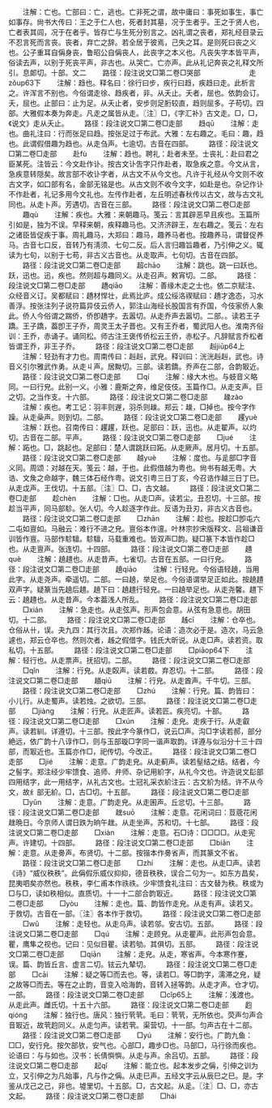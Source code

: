 <!-- { "loadSidebar": true } -->
　　注解：亡也。亡部曰：亡，逃也。亡非死之谓，故中庸曰：事死如事生，事亡如事存。尙书大传曰：王之于仁人也，死者封其墓，况于生者乎。王之于贤人也，亡者表其闾，况于在者乎。皆存亡与生死分别言之。凶礼谓之丧者，郑礼经目录云不忍言死而言丧。丧者，弃亡之辞。若全居于彼焉，己失之耳。是则死曰丧之义也。公子重耳自偁身丧，鲁昭公自偁丧人，此丧字之本义也。凡丧失字本皆平声，俗读去声，以别于死丧平声，非古也。从哭亡。亡亦声。此从礼记奔丧之礼释文所引。息郞切。十部。文二
　　路径：段注说文□第二卷□哭部
　　
　　
　　走zǒup63下
　　注解：趋也。释名曰：徐行曰步，疾行曰趋，疾趋曰走。此析言之。许浑言不别也。今俗谓走徐、趋疾者，非。从夭止。夭者，屈也。依韵会订。夭，屈也。止部曰：止为足。从夭止者，安步则足胻较直，趋则屈多。子苟切。四部。大雅假本奏为奔走。凡走之属皆从走。〖注〗□，《字汇补》古文走。□，□，《说文》走从夭止。
　　路径：段注说文□第二卷□走部
　　趋qū
　　注解：走也。曲礼注曰：行而张足曰趋。按张足过于布武。大雅：左右趣之。毛曰：趣，趋也。此谓假借趣为趋也。从走刍声。七逾切。古音在四部。
　　路径：段注说文□第二卷□走部
　　赴fù
　　注解：趋也。聘礼：赴者未至。士丧礼：赴曰君之臣某死。注皆云：今文赴作讣。按古文讣吿字只作赴者，取急疾之意。今文从言，急疾意转隠矣。故言部不收讣字者，从古文不从今文也。凡许于礼经从今文则不收古文字，如口部有名，金部无铭是也。从古文则不收今文字，如赴是也。杂记作讣不作赴者，礼记多用今文礼也。左传作赴者，左丘明述春秋传以古文，故与古文礼同也。从走卜声。芳遇切。古音在三部。
　　路径：段注说文□第二卷□走部
　　趣qù
　　注解：疾也。大雅：来朝趣马。笺云：言其辟恶早且疾也。玉篇所引如是，独为不误。早释来朝，疾释趣马也。又济济辟王，左右趣之。笺云：左右之诸臣皆促疾于事。周礼趣马，大郑曰：趣马，趣养马者也。按趣养马，谓督促养马。古音七口反，音转乃有淸须、七句二反。后人言归趣旨趣者，乃引伸之义。辄读为七句，以别于七苟，非古义古音也。从走取声。七句切。古音在四部。
　　路径：段注说文□第二卷□走部
　　超chāo
　　注解：跳也。跳一曰跃也。跃，迅也。迅，疾也。然则超与趣同义。从走召声。敕宵切。二部。
　　路径：段注说文□第二卷□走部
　　趫qiāo
　　注解：善缘木走之士也。依二京赋注、众经音义订。吴都赋曰：趫材悍壮，此焉比庐。成公绥洛禊赋曰：趫才逸态，习水善浮。按张注列子说符篇异伎云侨人，郭注山海经长股国言有乔国，今伎家侨人象此。侨人今俗谓之踹侨，侨卽趫字。去嚣切。从走乔声去嚣切。二部。。读若王子蹻。王子蹻，葢卽王子乔，周灵王太子晋也。又有王乔者，蜀武阳人也。淮南齐俗训：王乔，赤诵子。诵同松。师古注王褒传侨松云王侨，赤松子。凡辞赋言乔松者皆谓王乔，非王子乔。
　　路径：段注说文□第二卷□走部
　　赳jiūp64上
　　注解：轻劲有才力也。周南传曰：赳赳，武皃。释训曰：洸洸赳赳，武也。诗音义引尔雅武作勇。从走丩声。居黝切。三部。读若鐈。乔声在二部，合韵冣近。
　　路径：段注说文□第二卷□走部
　　□qí
　　注解：缘大木也。与蚑音义略同。一曰行皃。此别一义。小雅：鹿斯之奔，维足伎伎。玉篇作□。从走支声。巨之切。之当作支。十六部。
　　路径：段注说文□第二卷□走部
　　趮zào
　　注解：疾也。考工记：羽丰则遟，羽杀则趮。郑云：趮，□掉也。按今字作躁。从走喿声。则到切。二部。
　　路径：段注说文□第二卷□走部
　　趯yuè
　　注解：跃也。召南传曰：趯趯，跃也。足部曰：跃，迅也。从走翟声。以灼切。古音在二部。平声。
　　路径：段注说文□第二卷□走部
　　□jué
　　注解：跖也。□，跳起也。足部曰：楚人谓跳跃曰跖。从走厥声。居月切。十五部。
　　路径：段注说文□第二卷□走部
　　越yuè
　　注解：度也。与辵部□字音义同。周颂：对越在天。笺云：越，于也。此假借越为粤也。尙书有越无粤。大诰、文矦之命越字，魏三体石经作粤。说文引粤三日丁亥，今召诰作越三日丁巳。从走戉声。王伐切。十五部。〖注〗□、□，古文越。
　　路径：段注说文□第二卷□走部
　　趁chèn
　　注解：□也。从走□声。读若尘。丑忍切。十三部。按趁当平声，同马部駗。张人切。今人趁逐字作此。反语为丑刃，非古义古音也。
　　路径：段注说文□第二卷□走部
　　□zhān
　　注解：趁也。按趁□卽屯六二屯如亶如。马融云：难行不进之皃。亶俗本作邅。叶林宗抄宋版释文、吕祖谦音训皆作亶。马部作駗驙。駗驙，马载重难也。皆双声□韵。疑□篆下本皆作趁□也。从走亶声。张连切。十四部。
　　路径：段注说文□第二卷□走部
　　趞què
　　注解：趬趞也。从走昔声。七雀切。古音在五部。一曰行皃。
　　路径：段注说文□第二卷□走部
　　趬qiāo
　　注解：行轻皃。今俗语轻趬，当用此字。从走尧声。牵遥切。二部。一曰趬，举足也。今俗语谓举足正如此。按趬趞双声字。疑篆当先趬后趞。趬下曰：趬趞行轻皃。一曰趬举足也。从走尧馨。趞下云：趬趞也。从走昔声。今本葢浅人所乱。
　　路径：段注说文□第二卷□走部
　　□xián
　　注解：急走也。从走弦声。形声包会意。从弦有急意也。胡田切。十二部。
　　路径：段注说文□第二卷□走部
　　趀cī
　　注解：仓卒也。仓俗从卄，误。夬九四：其行次且。次郑作趀。论语：造次必于是。造次，马云急遽也，郑云仓卒也。然则次者，趀之假借字。钱氏大昕说。从走□声。读若资。取私切。十五部。
　　路径：段注说文□第二卷□走部
　　□piāop64下
　　注解：轻行也。从走票声。抚招切。二部。
　　路径：段注说文□第二卷□走部
　　□qǐn
　　注解：行皃。从走臤声。读若菣。弃忍切。十二部。
　　路径：段注说文□第二卷□走部
　　趥qiū
　　注解：行皃。从走酋声。千牛切。三部。
　　路径：段注说文□第二卷□走部
　　□zhú
　　注解：行皃。篇、韵皆曰：小儿行。从走蜀声。读若烛。之欲切。三部。
　　路径：段注说文□第二卷□走部
　　□jiànɡ
　　注解：行皃。从走匠声。读若匠。疾亮切。十部。
　　路径：段注说文□第二卷□走部
　　□xún
　　注解：走皃。走疾于行。从走叡声。读若紃。详遵切。十三部。按此字今篆作□，说云□声。沟□字读若郝，部分絶远，依广韵十八谆作□，则与玉部璇□字同一谐声取韵。详遵与似沿分十三十四部，而冣近也。玉篇亦作□，祀传切。今改正。
　　路径：段注说文□第二卷□走部
　　□jié
　　注解：走意。广韵走皃。从走蓟声。读若髽结之结。结者，今之髻字。郑注经少牢馈食、追师、弁师、杂记用紒字，从礼今文也。许造说文髟部四用结字，此一用结字，从礼古文也。士冠礼采衣紒注云：古文紒为结。许不从今文，故纟部无紒。□，古□切。十五部。
　　路径：段注说文□第二卷□走部
　　□yǔn
　　注解：走意。广韵走皃。从走囷声。丘忿切。十三部。
　　路径：段注说文□第二卷□走部
　　趖suō
　　注解：走意。花闲词曰：荳蔲花闲趖晩日。今京师人谓日跌为晌午趖。从走坐声。苏和切。十七部。
　　路径：段注说文□第二卷□走部
　　□xiàn
　　注解：走意。石□诗：□□□□。从走宪声。许建切。十四部。
　　路径：段注说文□第二卷□走部
　　□biān
　　注解：走意。从走臱声。布贤切。十二部。按锴本作臱省声，而其篆文不省。
　　路径：段注说文□第二卷□走部
　　□zhí
　　注解：走也。从走□声。读若《诗》“威仪秩秩”。此偁假乐威仪抑抑，德音秩秩，误合二句为一。如东方昌矣，昆夷呬矣亦然也。秩秩，李仁甫本作祑祑。少牢馈食礼注曰：古文替为秩。秩或为□与□，读如秩相似。直质切。十一十二部合韵冣近。
　　路径：段注说文□第二卷□走部
　　□yòu
　　注解：走也。篇、韵皆作走皃。从走有声。读若又。于救切。古音在一部。〖注〗各本作于救切。
　　路径：段注说文□第二卷□走部
　　□wǔ
　　注解：走轻也。从走乌声。读若邬。安古切。五部。
　　路径：段注说文□第二卷□走部
　　□qú
　　注解：走顾皃。从走瞿声。此形声包会意。瞿，鹰隼之视也。记曰：见似目瞿。读若劬。其俱切。五部。
　　路径：段注说文□第二卷□走部
　　□qiān
　　注解：走皃。从走，寒省声。今本寒作蹇，误。篇、韵皆丘言、虚言二切。铉云九辇切。
　　路径：段注说文□第二卷□走部
　　□cāi
　　注解：疑之等□而去也。等，读若□。等□韵字，濡滞之皃，疑之故等□而去。等在之止韵，音变入哈海韵，音转入拯等韵。从走才声。仓才切。一部。
　　路径：段注说文□第二卷□走部
　　□cǐp65上
　　注解：浅渡也。从走此声。雌氏切。十五十六部。
　　路径：段注说文□第二卷□走部
　　赹qiónɡ
　　注解：独行也。唐风：独行茕茕。毛曰：茕茕，无所依也。荧声匀声合音冣近，故茕赹同义。从走匀声。读若茕。渠营切。十一部。匀声古在十二部。
　　路径：段注说文□第二卷□走部
　　□yú
　　注解：安行也。广韵九鱼：□□，安行皃。按欠部欤，安气也。心部□，趣步□也。马部□，马行徐而疾也。论语曰：与与如也。汉书：长倩懙懙。从走与声。余吕切。五部。
　　路径：段注说文□第二卷□走部
　　起qǐ
　　注解：能立也。起本发步之偁，引伸之训为立，又引伸之为凡始事，凡与作之偁。从走巳声。五经文字云从辰巳之巳。是。字鉴从戊己之己，非也。墟里切。十五部。□，古文起。从辵。〖注〗□、□，亦古文起。
　　路径：段注说文□第二卷□走部
　　□hái
